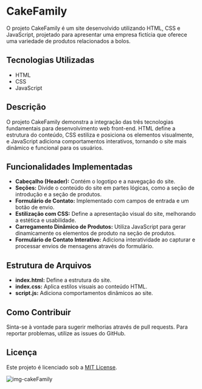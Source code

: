 # CakeFamily

O projeto CakeFamily é um site desenvolvido utilizando HTML, CSS e JavaScript, projetado para apresentar uma empresa fictícia que oferece uma variedade de produtos relacionados a bolos.

## Tecnologias Utilizadas

- HTML
- CSS
- JavaScript

## Descrição

O projeto CakeFamily demonstra a integração das três tecnologias fundamentais para desenvolvimento web front-end. HTML define a estrutura do conteúdo, CSS estiliza e posiciona os elementos visualmente, e JavaScript adiciona comportamentos interativos, tornando o site mais dinâmico e funcional para os usuários.

## Funcionalidades Implementadas

- **Cabeçalho (Header):** Contém o logotipo e a navegação do site.
- **Seções:** Divide o conteúdo do site em partes lógicas, como a seção de introdução e a seção de produtos.
- **Formulário de Contato:** Implementado com campos de entrada e um botão de envio.
- **Estilização com CSS:** Define a apresentação visual do site, melhorando a estética e usabilidade.
- **Carregamento Dinâmico de Produtos:** Utiliza JavaScript para gerar dinamicamente os elementos de produto na seção de produtos.
- **Formulário de Contato Interativo:** Adiciona interatividade ao capturar e processar envios de mensagens através do formulário.

## Estrutura de Arquivos

- **index.html:** Define a estrutura do site.
- **index.css:** Aplica estilos visuais ao conteúdo HTML.
- **script.js:** Adiciona comportamentos dinâmicos ao site.

## Como Contribuir

Sinta-se à vontade para sugerir melhorias através de pull requests. Para reportar problemas, utilize as issues do GitHub.

## Licença

Este projeto é licenciado sob a [MIT License](LICENSE).

![img-cakeFamily](https://github.com/AdrianaLMR/CakeFamily/assets/98758967/32134099-b1b2-49e5-9ea4-be2e176fe39d)
